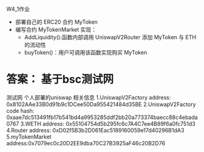 W4_1作业
* 部署自己的 ERC20 合约 MyToken
* 编写合约 MyTokenMarket 实现：
   * AddLiquidity():函数内部调用 UniswapV2Router 添加 MyToken 与 ETH 的流动性
   * buyToken()：用户可调用该函数实现购买 MyToken



答案：
基于bsc测试网
================================================================
测试网 个人部署的uniswap 相关信息
1.UniswapV2Factory address:   0x8102AAe33B0d91b9c1DCee50Da955421484d35BE
2.UniswapV2Factory code hash:  0xaae7dc513491fb17b541bd4a9953285ddf2bb20a773374baecc88c4ebada0767
3.WETH address:  0x55104754d5b295fc6c7A4C7ee4B89f6a0fc751d3
4.Router address:  0xD02f5B3b2D061Eac5189160059e17d40296B1dA3
5.myTokenMarket address:0x7079ec0c20D2EE9dba70C27B3925aF46c20B2D76


<!-- 4-2作业未开发---周一搞 -->
